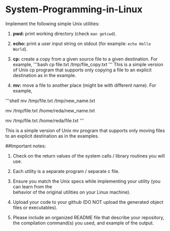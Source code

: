 # System-Programming-in-Linux

Implement the following simple Unix utilities:

1. **pwd:** print working directory (check `man getcwd`).

2. **echo:** print a user input string on stdout (for example: `echo Hello World`).

3. **cp:** create a copy from a given source file to a given destination. For example,
'''bash
cp file.txt /tmp/file_copy.txt
'''
This is a simple version of Unix cp program that supports only copying a file to an explicit destination as in the example.

4. **mv:** move a file to another place (might be with different name). For example,

'''shell 
mv /tmp/file.txt /tmp/new_name.txt

mv /tmp/file.txt /home/reda/new_name.txt

mv /tmp/file.txt /home/reda/file.txt
'''

This is a simple version of Unix mv program that supports only moving files to an explicit destination as in the examples.

##Important notes:

1. Check on the return values of the system calls / library routines you will use.

2. Each utility is a separate program / separate c file.

3. Ensure you match the Unix specs while implementing your utility (you can learn from the     
   behavior of the original utilities on your Linux machine).

4. Upload your code to your github (DO NOT upload the generated object files or executables).

5. Please include an organized README file that describe your repository, the compilation command(s) you used, and example of the output.
